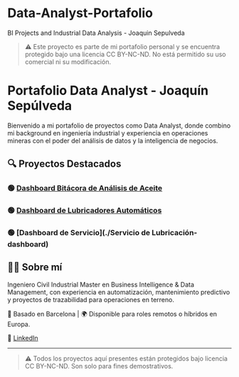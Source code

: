 # Data-Analyst-Portafolio
BI Projects and Industrial Data Analysis - Joaquin Sepulveda
> ⚠️ Este proyecto es parte de mi portafolio personal y se encuentra protegido bajo una licencia CC BY-NC-ND. No está permitido su uso comercial ni su modificación.

# Portafolio Data Analyst - Joaquín Sepúlveda

Bienvenido a mi portafolio de proyectos como Data Analyst, donde combino mi background en ingeniería industrial y experiencia en operaciones mineras con el poder del análisis de datos y la inteligencia de negocios.

## 🔍 Proyectos Destacados

### 🟢 [Dashboard Bitácora de Análisis de Aceite](./Bitácora-dashboard)

### 🟢 [Dashboard de Lubricadores Automáticos](./lubricadores_BT-dashboard)

### 🟢 [Dashboard de Servicio](./Servicio de Lubricación-dashboard)


## 👨‍💻 Sobre mí
Ingeniero Civil Industrial Master en Business Intelligence & Data Management, con experiencia en automatización, mantenimiento predictivo y proyectos de trazabilidad para operaciones en terreno.

📍 Basado en Barcelona | 🌍 Disponible para roles remotos o híbridos en Europa.

🔗 [LinkedIn](https://www.linkedin.com/in/joaquinsepulvedaa)

---

> ⚠️ Todos los proyectos aquí presentes están protegidos bajo licencia CC BY-NC-ND. Son solo para fines demostrativos.

